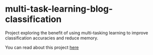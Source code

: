# multi-task-learning-blog-classification

Project exploring the benefit of using multi-tasking learning to improve classification accuracies and reduce memory.

You can read about this project [here](https://drive.google.com/file/d/11cOx3gAQEz7L2AQcaSKN0CMC5suDlS2U/view?usp=sharing) 
